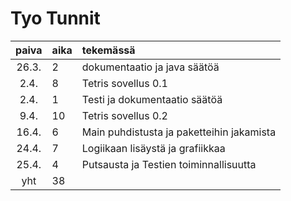 # Tyo Tunnit

| paiva  | aika | tekemässä | 
| :-:  | :--- | :-------- |
| 26.3.| 2  | dokumentaatio ja java säätöä |
| 2.4. | 8  | Tetris sovellus 0.1 |
| 2.4. | 1  | Testi ja dokumentaatio säätöä |
| 9.4. | 10 | Tetris sovellus 0.2 |
| 16.4. | 6 | Main puhdistusta ja paketteihin jakamista |
| 24.4. | 7 | Logiikaan lisäystä ja grafiikkaa |
| 25.4. | 4 | Putsausta ja Testien toiminnallisuutta |
| yht | 38 ||
